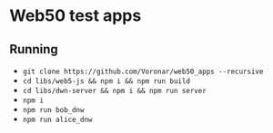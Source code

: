 # Web50 test apps

## Running

- `git clone https://github.com/Voronar/web50_apps --recursive`
- `cd libs/web5-js && npm i && npm run build`
- `cd libs/dwn-server && npm i && npm run server`
- `npm i`
- `npm run bob_dnw`
- `npm run alice_dnw`
